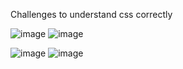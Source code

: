 Challenges to understand css correctly 

![image](https://github.com/user-attachments/assets/d0c7e208-6951-488e-9acd-6188e68be767)
![image](https://github.com/user-attachments/assets/e2419447-3a28-4450-bdb1-887af5b0ea80)

![image](https://github.com/user-attachments/assets/6bb82205-4ebc-4b68-9b7b-94b6f05398ab)
![image](https://github.com/user-attachments/assets/b631eaf6-402a-43bb-9ca0-d382d753c816)

